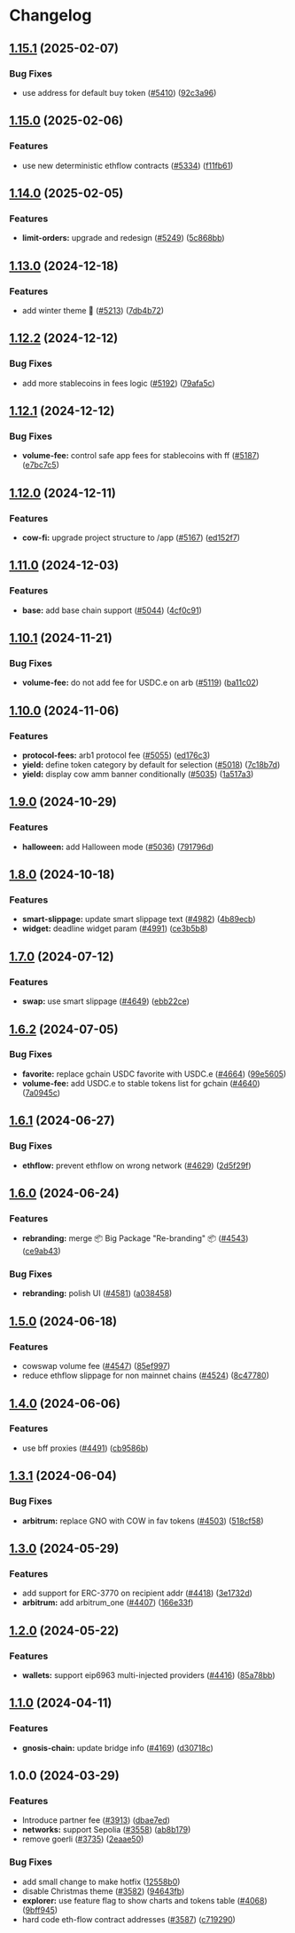 # Changelog

## [1.15.1](https://github.com/cowprotocol/cowswap/compare/common-const-v1.15.0...common-const-v1.15.1) (2025-02-07)


### Bug Fixes

* use address for default buy token ([#5410](https://github.com/cowprotocol/cowswap/issues/5410)) ([92c3a96](https://github.com/cowprotocol/cowswap/commit/92c3a96972b92807aa81709f08d84f9101264381))

## [1.15.0](https://github.com/cowprotocol/cowswap/compare/common-const-v1.14.0...common-const-v1.15.0) (2025-02-06)


### Features

* use new deterministic ethflow contracts ([#5334](https://github.com/cowprotocol/cowswap/issues/5334)) ([f11fb61](https://github.com/cowprotocol/cowswap/commit/f11fb613b02825aa6c571ffdc3414086557b48e9))

## [1.14.0](https://github.com/cowprotocol/cowswap/compare/common-const-v1.13.0...common-const-v1.14.0) (2025-02-05)


### Features

* **limit-orders:** upgrade and redesign ([#5249](https://github.com/cowprotocol/cowswap/issues/5249)) ([5c868bb](https://github.com/cowprotocol/cowswap/commit/5c868bb794d648363afb88371178ddc35deaf7a7))

## [1.13.0](https://github.com/cowprotocol/cowswap/compare/common-const-v1.12.2...common-const-v1.13.0) (2024-12-18)


### Features

* add winter theme 🎅 ([#5213](https://github.com/cowprotocol/cowswap/issues/5213)) ([7db4b72](https://github.com/cowprotocol/cowswap/commit/7db4b72d54759394087e4c816dce9eeb6f282588))

## [1.12.2](https://github.com/cowprotocol/cowswap/compare/common-const-v1.12.1...common-const-v1.12.2) (2024-12-12)


### Bug Fixes

* add more stablecoins in fees logic ([#5192](https://github.com/cowprotocol/cowswap/issues/5192)) ([79afa5c](https://github.com/cowprotocol/cowswap/commit/79afa5cb8018cd263b7820bdcb922998a4d80527))

## [1.12.1](https://github.com/cowprotocol/cowswap/compare/common-const-v1.12.0...common-const-v1.12.1) (2024-12-12)


### Bug Fixes

* **volume-fee:** control safe app fees for stablecoins with ff ([#5187](https://github.com/cowprotocol/cowswap/issues/5187)) ([e7bc7c5](https://github.com/cowprotocol/cowswap/commit/e7bc7c5df35e233da9af8da950973a4272f10365))

## [1.12.0](https://github.com/cowprotocol/cowswap/compare/common-const-v1.11.0...common-const-v1.12.0) (2024-12-11)


### Features

* **cow-fi:** upgrade project structure to /app ([#5167](https://github.com/cowprotocol/cowswap/issues/5167)) ([ed152f7](https://github.com/cowprotocol/cowswap/commit/ed152f7ac0fa62ab2c0b9c93035a551c3b8cb4b6))

## [1.11.0](https://github.com/cowprotocol/cowswap/compare/common-const-v1.10.1...common-const-v1.11.0) (2024-12-03)


### Features

* **base:** add base chain support ([#5044](https://github.com/cowprotocol/cowswap/issues/5044)) ([4cf0c91](https://github.com/cowprotocol/cowswap/commit/4cf0c91a300d6fcdc026364e74c45e5b2f729f2b))

## [1.10.1](https://github.com/cowprotocol/cowswap/compare/common-const-v1.10.0...common-const-v1.10.1) (2024-11-21)


### Bug Fixes

* **volume-fee:** do not add fee for USDC.e on arb ([#5119](https://github.com/cowprotocol/cowswap/issues/5119)) ([ba11c02](https://github.com/cowprotocol/cowswap/commit/ba11c02ccbd9631d15a1c3c898606a62cc636270))

## [1.10.0](https://github.com/cowprotocol/cowswap/compare/common-const-v1.9.0...common-const-v1.10.0) (2024-11-06)


### Features

* **protocol-fees:** arb1 protocol fee ([#5055](https://github.com/cowprotocol/cowswap/issues/5055)) ([ed176c3](https://github.com/cowprotocol/cowswap/commit/ed176c3ab95fe51065a905e05ca184f3abf7e282))
* **yield:** define token category by default for selection ([#5018](https://github.com/cowprotocol/cowswap/issues/5018)) ([7c18b7d](https://github.com/cowprotocol/cowswap/commit/7c18b7d85de6feac9c7e64740a93572f3af3c273))
* **yield:** display cow amm banner conditionally ([#5035](https://github.com/cowprotocol/cowswap/issues/5035)) ([1a517a3](https://github.com/cowprotocol/cowswap/commit/1a517a3f21b94c10b8e59e68bc49a569c1be904b))

## [1.9.0](https://github.com/cowprotocol/cowswap/compare/common-const-v1.8.0...common-const-v1.9.0) (2024-10-29)


### Features

* **halloween:** add Halloween mode ([#5036](https://github.com/cowprotocol/cowswap/issues/5036)) ([791796d](https://github.com/cowprotocol/cowswap/commit/791796d139828f3dd0657222cbf98a5ce93ff321))

## [1.8.0](https://github.com/cowprotocol/cowswap/compare/common-const-v1.7.0...common-const-v1.8.0) (2024-10-18)


### Features

* **smart-slippage:** update smart slippage text ([#4982](https://github.com/cowprotocol/cowswap/issues/4982)) ([4b89ecb](https://github.com/cowprotocol/cowswap/commit/4b89ecbf661e6c30193586c704e23c78b2bfc22b))
* **widget:** deadline widget param ([#4991](https://github.com/cowprotocol/cowswap/issues/4991)) ([ce3b5b8](https://github.com/cowprotocol/cowswap/commit/ce3b5b8adb5cc95a5ca3097d5cf2d45b249748c2))

## [1.7.0](https://github.com/cowprotocol/cowswap/compare/common-const-v1.6.2...common-const-v1.7.0) (2024-07-12)


### Features

* **swap:** use smart slippage ([#4649](https://github.com/cowprotocol/cowswap/issues/4649)) ([ebb22ce](https://github.com/cowprotocol/cowswap/commit/ebb22cec497dfc696d32a2fd75ecc17cfd58eb41))

## [1.6.2](https://github.com/cowprotocol/cowswap/compare/common-const-v1.6.1...common-const-v1.6.2) (2024-07-05)


### Bug Fixes

* **favorite:** replace gchain USDC favorite with USDC.e ([#4664](https://github.com/cowprotocol/cowswap/issues/4664)) ([99e5605](https://github.com/cowprotocol/cowswap/commit/99e56059aeaee28fac69ad425a156ebd08d00f4a))
* **volume-fee:** add USDC.e to stable tokens list for gchain ([#4640](https://github.com/cowprotocol/cowswap/issues/4640)) ([7a0945c](https://github.com/cowprotocol/cowswap/commit/7a0945c6cf5e974ec323a4e8ce490b582d38a7f9))

## [1.6.1](https://github.com/cowprotocol/cowswap/compare/common-const-v1.6.0...common-const-v1.6.1) (2024-06-27)


### Bug Fixes

* **ethflow:** prevent ethflow on wrong network ([#4629](https://github.com/cowprotocol/cowswap/issues/4629)) ([2d5f29f](https://github.com/cowprotocol/cowswap/commit/2d5f29f3fe5c456057d19891ad5529d9d5d8d22d))

## [1.6.0](https://github.com/cowprotocol/cowswap/compare/common-const-v1.5.0...common-const-v1.6.0) (2024-06-24)


### Features

* **rebranding:** merge 📦 Big Package "Re-branding" 📦  ([#4543](https://github.com/cowprotocol/cowswap/issues/4543)) ([ce9ab43](https://github.com/cowprotocol/cowswap/commit/ce9ab4317f304c86e3e1ec37825379e427099518))


### Bug Fixes

* **rebranding:** polish UI ([#4581](https://github.com/cowprotocol/cowswap/issues/4581)) ([a038458](https://github.com/cowprotocol/cowswap/commit/a038458a23d91fb9b624679950ee6492a966ccba))

## [1.5.0](https://github.com/cowprotocol/cowswap/compare/common-const-v1.4.0...common-const-v1.5.0) (2024-06-18)


### Features

* cowswap volume fee ([#4547](https://github.com/cowprotocol/cowswap/issues/4547)) ([85ef997](https://github.com/cowprotocol/cowswap/commit/85ef997771a7ce5e51d6b1f41335d89913b5dfbb))
* reduce ethflow slippage for non mainnet chains ([#4524](https://github.com/cowprotocol/cowswap/issues/4524)) ([8c47780](https://github.com/cowprotocol/cowswap/commit/8c4778022b9d4970c0aa716f66285a04dac4c101))

## [1.4.0](https://github.com/cowprotocol/cowswap/compare/common-const-v1.3.1...common-const-v1.4.0) (2024-06-06)


### Features

* use bff proxies ([#4491](https://github.com/cowprotocol/cowswap/issues/4491)) ([cb9586b](https://github.com/cowprotocol/cowswap/commit/cb9586bbb4f78498a39b2b01c6bb1e4255dd0c46))

## [1.3.1](https://github.com/cowprotocol/cowswap/compare/common-const-v1.3.0...common-const-v1.3.1) (2024-06-04)


### Bug Fixes

* **arbitrum:** replace GNO with COW in fav tokens ([#4503](https://github.com/cowprotocol/cowswap/issues/4503)) ([518cf58](https://github.com/cowprotocol/cowswap/commit/518cf583667a53ecf724f1353306a5398edf1034))

## [1.3.0](https://github.com/cowprotocol/cowswap/compare/common-const-v1.2.0...common-const-v1.3.0) (2024-05-29)


### Features

* add support for ERC-3770 on recipient addr ([#4418](https://github.com/cowprotocol/cowswap/issues/4418)) ([3e1732d](https://github.com/cowprotocol/cowswap/commit/3e1732dfb11f2cb4fdb815802e68c1d03af29c80))
* **arbitrum:** add arbitrum_one ([#4407](https://github.com/cowprotocol/cowswap/issues/4407)) ([166e33f](https://github.com/cowprotocol/cowswap/commit/166e33f3c494972738b154cf844584dd78e12c7d))

## [1.2.0](https://github.com/cowprotocol/cowswap/compare/common-const-v1.1.0...common-const-v1.2.0) (2024-05-22)


### Features

* **wallets:** support eip6963 multi-injected providers ([#4416](https://github.com/cowprotocol/cowswap/issues/4416)) ([85a78bb](https://github.com/cowprotocol/cowswap/commit/85a78bbfe9b0a8fe5428b25aba0b38944b10987d))

## [1.1.0](https://github.com/cowprotocol/cowswap/compare/common-const-v1.0.0...common-const-v1.1.0) (2024-04-11)


### Features

* **gnosis-chain:** update bridge info ([#4169](https://github.com/cowprotocol/cowswap/issues/4169)) ([d30718c](https://github.com/cowprotocol/cowswap/commit/d30718cb2c7c5dd4db249b54d7b90dfda49b901d))

## 1.0.0 (2024-03-29)


### Features

* Introduce partner fee ([#3913](https://github.com/cowprotocol/cowswap/issues/3913)) ([dbae7ed](https://github.com/cowprotocol/cowswap/commit/dbae7ed38b690b538d9fbd50e13d04bb199e3437))
* **networks:** support Sepolia ([#3558](https://github.com/cowprotocol/cowswap/issues/3558)) ([ab8b179](https://github.com/cowprotocol/cowswap/commit/ab8b1794fb60da851f3fccdd861ebef4b18df30e))
* remove goerli ([#3735](https://github.com/cowprotocol/cowswap/issues/3735)) ([2eaae50](https://github.com/cowprotocol/cowswap/commit/2eaae5063f1623d03328e4c2a0fb49c7799ff0a3))


### Bug Fixes

* add small change to make hotfix ([12558b0](https://github.com/cowprotocol/cowswap/commit/12558b02382a996968b98c073142854108173389))
* disable Christmas theme ([#3582](https://github.com/cowprotocol/cowswap/issues/3582)) ([94643fb](https://github.com/cowprotocol/cowswap/commit/94643fb3ca77aea37b772d823cc48665b441eeaa))
* **explorer:** use feature flag to show charts and tokens table ([#4068](https://github.com/cowprotocol/cowswap/issues/4068)) ([9bff945](https://github.com/cowprotocol/cowswap/commit/9bff945c0f891aa5d6527a51c509b9f0802741d5))
* hard code eth-flow contract addresses ([#3587](https://github.com/cowprotocol/cowswap/issues/3587)) ([c719290](https://github.com/cowprotocol/cowswap/commit/c71929057442bade1684423cb01f81fb05c04143))
